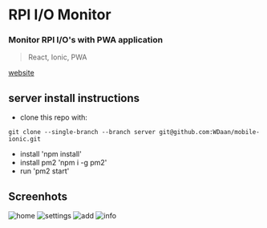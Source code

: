 # RPI I/O Monitor

### Monitor RPI I/O's with PWA application

> React, Ionic, PWA

[website](https://wdaan-263417.web.app)

## server install instructions
-  clone this repo with:
```
git clone --single-branch --branch server git@github.com:WDaan/mobile-ionic.git
```
- install 'npm install'
- install pm2 'npm i -g pm2'
- run 'pm2 start'


## Screenhots

![home](/screenhots/home.jpg?raw=true "home")
![settings](/screenhots/settings.jpg?raw=true "settings")
![add](/screenhots/add.jpg?raw=true "add")
![info](/screenhots/info.png?raw=true "info")
